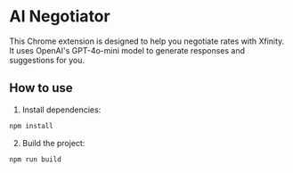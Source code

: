 # AI Negotiator

This Chrome extension is designed to help you negotiate rates with Xfinity. It uses OpenAI's GPT-4o-mini model to generate responses and suggestions for you.

## How to use

1. Install dependencies:

```bash
npm install
```

2. Build the project:

```bash
npm run build
```